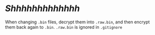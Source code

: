 # *Shhhhhhhhhhhhh*

When changing `.bin` files, decrypt them into `.raw.bin`, and then encrypt them back again to `.bin`.
`.raw.bin` is ignored in `.gitignore`
